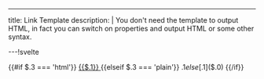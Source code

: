 ---
title: Link Template
description: |
  You don't need the template to output HTML, in fact you can
  switch on properties and output HTML or some other syntax.

---!svelte

{{#if $.3 === 'html'}}
	<a href={{$.0}}>
		{{$.1}}
	</a>
{{elseif $.3 === 'plain'}}
	$.1
{{else}}
	[$.1]($.0)
{{/if}}
